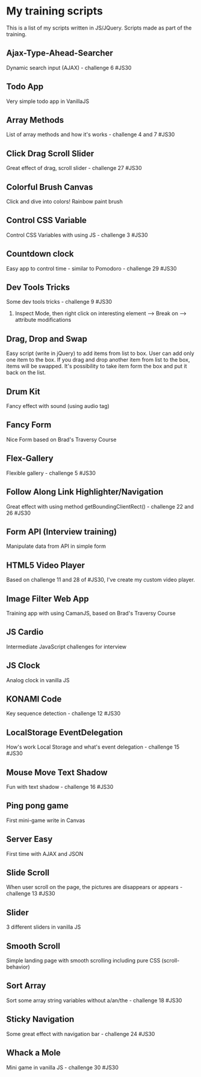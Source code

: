 # My training scripts

This is a list of my scripts written in JS/JQuery. Scripts made as part of the training.

## Ajax-Type-Ahead-Searcher

Dynamic search input (AJAX) - challenge 6 #JS30

## Todo App

Very simple todo app in VanillaJS

## Array Methods

List of array methods and how it's works - challenge 4 and 7 #JS30

## Click Drag Scroll Slider

Great effect of drag, scroll slider - challenge 27 #JS30

## Colorful Brush Canvas

Click and dive into colors! Rainbow paint brush

## Control CSS Variable

Control CSS Variables with using JS - challenge 3 #JS30

## Countdown clock

Easy app to control time - similar to Pomodoro - challenge 29 #JS30

## Dev Tools Tricks

Some dev tools tricks - challenge 9 #JS30
1) Inspect Mode, then right click on interesting element --> Break on --> attribute modifications

## Drag, Drop and Swap

Easy script (write in jQuery) to add items from list to box. User can add only one item to the box. If you drag and drop another item from list to the box, items will be swapped. It's possibility to take item form the box and put it back on the list.

## Drum Kit

Fancy effect with sound (using audio tag)

## Fancy Form

Nice Form based on Brad's Traversy Course

## Flex-Gallery

Flexible gallery - challenge 5 #JS30

## Follow Along Link Highlighter/Navigation

Great effect with using method getBoundingClientRect() - challenge 22 and 26 #JS30

## Form API (Interview training)

Manipulate data from API in simple form

## HTML5 Video Player

Based on challenge 11 and 28 of #JS30, I've create my custom video player.

## Image Filter Web App

Training app with using CamanJS, based on Brad's Traversy Course

## JS Cardio

Intermediate JavaScript challenges for interview

## JS Clock

Analog clock in vanilla JS

## KONAMI Code

Key sequence detection - challenge 12 #JS30

## LocalStorage EventDelegation

How's work Local Storage and what's event delegation - challenge 15 #JS30

## Mouse Move Text Shadow

Fun with text shadow - challenge 16 #JS30

## Ping pong game

First mini-game write in Canvas

## Server Easy

First time with AJAX and JSON

## Slide Scroll

When user scroll on the page, the pictures are disappears or appears - challenge 13 #JS30

## Slider

3 different sliders in vanilla JS

## Smooth Scroll

Simple landing page with smooth scrolling including pure CSS (scroll-behavior)

## Sort Array

Sort some array string variables without a/an/the - challenge 18 #JS30

## Sticky Navigation

Some great effect with navigation bar - challenge 24 #JS30

## Whack a Mole

Mini game in vanilla JS - challenge 30 #JS30
